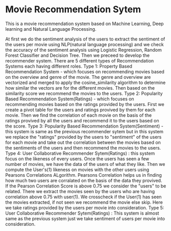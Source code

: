 # Movie Recommendation Sytem
This is a movie recommendation system based on Machine Learning, Deep learning and Natural Language Processing.

At first we do the sentiment analysis of the users to extract the sentiment of the users per movie using NLP(natural language processing) and we check the accuracy of the sentiment analysis using Logistic Regression, Random Forest Classifier and Decision Tree. Then we preceed to develop the recommender system.
There are 5 different types of Recommendation Systems each having different roles.
Type 1: Property Based Recommendation System - which focuses on recommending movies based on the overview and genre of the movie. The genre and overview are vectorized and merged to apply the cosine_similarity algorithm to determine how similar the vectors are for the different movies. Then based on the similarity score we recommend the movies to the users.
Type 2: Popularity Based Recommendation System(Ratings) - which focuses on recommending movies based on the ratings provided by the users. First we create a pivot table for the users and ratings provived by them for each movie.
Then we find the correlation of each movie on the basis of the ratings provived by all the users and recommend it to the users based on the score.
Type 3: Popularity Based Recommendation System(Sentiment) - this system is same as the previous recommender sytem but in this system we replace the "ratings" provided by the users to "sentiment" of the users for each movie and take out the correlation between the movies based on the sentiments of the users and then recommend the movies to the users.
Type 4: User Collaborative Recommender Sytem(Ratings) : this system focus on the likeness of every users. Once the users has seen a few number of movies, we have the data of the users of what they like. Then we compute the User's(1) likeness on movies with the other users using Pearsons Correlations ALgorithm. Pearsons Correlation helps us in finding how much two users are corralated on the basis of the data they provived. If the Pearson Correlation Score is above 0.75 we consider the "users" to be related. There we extract the movies seen by the users who are having correlation above 0.75 with user(1). We crosscheck if the User(1) has seen the movies extracted, if not seen we recommend the movie else skip. Here we take ratings provided by the users per movie into consideration.
Type 5: User Collaborative Recommender Sytem(Ratings) : This system is almost same as the previous system just we take sentiment of users per movie into consideration.
